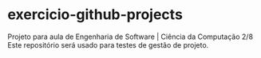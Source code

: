 # exercicio-github-projects
Projeto para aula de Engenharia de Software | Ciência da Computação 2/8  
Este repositório será usado para testes de gestão de projeto.
